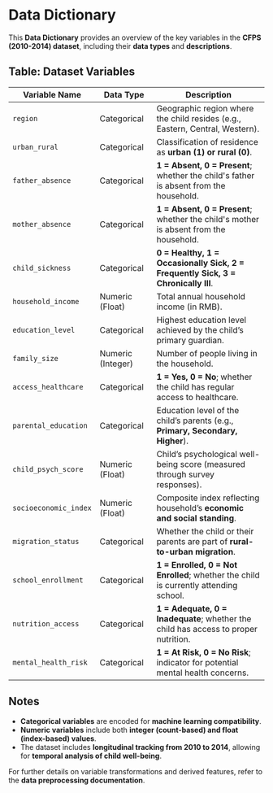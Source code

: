 # Data Dictionary

This **Data Dictionary** provides an overview of the key variables in the **CFPS (2010-2014) dataset**, including their **data types** and **descriptions**.

## **Table: Dataset Variables**

| **Variable Name**      | **Data Type**  | **Description** |
|------------------------|---------------|----------------|
| `region`              | Categorical    | Geographic region where the child resides (e.g., Eastern, Central, Western). |
| `urban_rural`         | Categorical    | Classification of residence as **urban (1) or rural (0)**. |
| `father_absence`      | Categorical    | **1 = Absent, 0 = Present**; whether the child's father is absent from the household. |
| `mother_absence`      | Categorical    | **1 = Absent, 0 = Present**; whether the child's mother is absent from the household. |
| `child_sickness`      | Categorical    | **0 = Healthy, 1 = Occasionally Sick, 2 = Frequently Sick, 3 = Chronically Ill**. |
| `household_income`    | Numeric (Float) | Total annual household income (in RMB). |
| `education_level`     | Categorical    | Highest education level achieved by the child’s primary guardian. |
| `family_size`         | Numeric (Integer) | Number of people living in the household. |
| `access_healthcare`   | Categorical    | **1 = Yes, 0 = No**; whether the child has regular access to healthcare. |
| `parental_education`  | Categorical    | Education level of the child’s parents (e.g., **Primary, Secondary, Higher**). |
| `child_psych_score`   | Numeric (Float) | Child’s psychological well-being score (measured through survey responses). |
| `socioeconomic_index` | Numeric (Float) | Composite index reflecting household’s **economic and social standing**. |
| `migration_status`    | Categorical    | Whether the child or their parents are part of **rural-to-urban migration**. |
| `school_enrollment`   | Categorical    | **1 = Enrolled, 0 = Not Enrolled**; whether the child is currently attending school. |
| `nutrition_access`    | Categorical    | **1 = Adequate, 0 = Inadequate**; whether the child has access to proper nutrition. |
| `mental_health_risk`  | Categorical    | **1 = At Risk, 0 = No Risk**; indicator for potential mental health concerns. |

## **Notes**
- **Categorical variables** are encoded for **machine learning compatibility**.
- **Numeric variables** include both **integer (count-based) and float (index-based) values**.
- The dataset includes **longitudinal tracking from 2010 to 2014**, allowing for **temporal analysis of child well-being**.

For further details on variable transformations and derived features, refer to the **data preprocessing documentation**.
